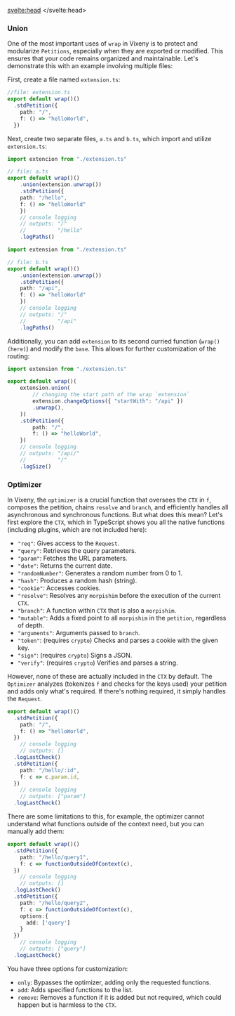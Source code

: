 <script>
    import PreviousNext from "$lib/components/PreviousNext.svelte"
</script>
<svelte:head>
    <title>Wrap - Vixeny</title>
    <meta name="description" content="Understanding wrap"/>
</svelte:head>

### Union

One of the most important uses of `wrap` in Vixeny is to protect and modularize `Petitions`, especially when they are exported or modified. This ensures that your code remains organized and maintainable. Let's demonstrate this with an example involving multiple files:

First, create a file named `extension.ts`:

```ts
//file: extension.ts
export default wrap()()
  .stdPetition({
    path: "/",
    f: () => "helloWorld",
  })
```

Next, create two separate files, `a.ts` and `b.ts`, which import and utilize `extension.ts`:

```ts
import extencion from "./extension.ts"

// file: a.ts
export default wrap()()
    .union(extension.unwrap())
    .stdPetition({
    path: "/hello",
    f: () => "helloWorld"
    })
    // console logging
    // outputs: "/"
    //          "/hello"
    .logPaths()

```

```ts
import extension from "./extension.ts"

// file: b.ts
export default wrap()()
    .union(extension.unwrap())
    .stdPetition({
    path: "/api",
    f: () => "helloWorld"
    })
    // console logging
    // outputs: "/"
    //          "/api"
    .logPaths()
```
Additionally, you can add `extension` to its second curried function (`wrap()(here)`) and modify the `base`. This allows for further customization of the routing:

```ts
import extension from "./extension.ts"

export default wrap()(
    extension.union(
        // changing the start path of the wrap `extension`
        extension.changeOptions({ "startWith": "/api" })
        .unwrap(),
    ))
    .stdPetition({
        path: "/",
        f: () => "helloWorld",
    })
    // console logging
    // outputs: "/api/"
    //          "/"
    .logSize()
```

### Optimizer

In Vixeny, the `optimizer` is a crucial function that oversees the `CTX` in `f`, composes the petition, chains `resolve` and `branch`, and efficiently handles all asynchronous and synchronous functions. But what does this mean? Let's first explore the `CTX`, which in TypeScript shows you all the native functions (including plugins, which are not included here):

 - `"req"`: Gives access to the `Request`.
 - `"query"`: Retrieves the query parameters.
 - `"param"`: Fetches the URL parameters.
 - `"date"`: Returns the current date.
 - `"randomNumber"`: Generates a random number from 0 to 1.
 - `"hash"`: Produces a random hash (string).
 - `"cookie"`: Accesses cookies.
 - `"resolve"`: Resolves any `morpishim` before the execution of the current `CTX`.
 - `"branch"`: A function within `CTX` that is also a `morpishim`.
 - `"mutable"`: Adds a fixed point to all `morpishim` in the `petition`, regardless of depth.
 - `"arguments"`: Arguments passed to `branch`.
 - `"token"`: (requires `crypto`) Checks and parses a cookie with the given key.
 - `"sign"`: (requires `crypto`) Signs a JSON.
 - `"verify"`: (requires `crypto`) Verifies and parses a string.

However, none of these are actually included in the `CTX` by default. The `Optimizer` analyzes (tokenizes `f` and checks for the keys used) your petition and adds only what's required. If there's nothing required, it simply handles the `Request`.

```ts
export default wrap()()
  .stdPetition({
    path: "/",
    f: () => "helloWorld",
  })
    // console logging
    // outputs: []
  .logLastCheck()
  .stdPetition({
    path: "/hello/:id",
    f: c => c.param.id,
  })
    // console logging
    // outputs: ["param"]
  .logLastCheck()
```

There are some limitations to this, for example, the optimizer cannot understand what functions outside of the context need, but you can manually add them:

```ts
export default wrap()()
  .stdPetition({
    path: "/hello/query1",
    f: c => functionOutsideOfContext(c),
  })
    // console logging
    // outputs: []
  .logLastCheck()
  .stdPetition({
    path: "/hello/query2",
    f: c => functionOutsideOfContext(c),
    options:{
      add: ['query']
    }
  })
    // console logging
    // outputs: ["query"]
  .logLastCheck()
```

You have three options for customization:
- `only`: Bypasses the optimizer, adding only the requested functions.
- `add`: Adds specified functions to the list.
- `remove`: Removes a function if it is added but not required, which could happen but is harmless to the `CTX`.

